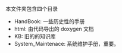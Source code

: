 本文件夹包含四个目录

* HandBook: 一些历史性的手册
* html: 由代码导出的 doxygen 文档
* KB: 旧的的知识库
* System_Maintenace: 系统维护手册，重要。

